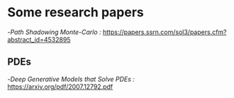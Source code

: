 # Some research papers

-*Path Shadowing Monte-Carlo :*  https://papers.ssrn.com/sol3/papers.cfm?abstract_id=4532895
## PDEs
-*Deep Generative Models that Solve PDEs :* https://arxiv.org/pdf/2007.12792.pdf
